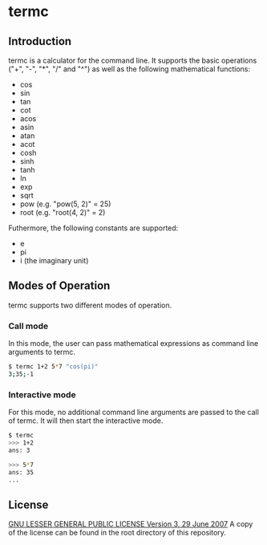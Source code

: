 # termc

## Introduction
termc is a calculator for the command line.
It supports the basic operations ("+", "-", "*", "/" and "^") as well as the following mathematical functions:
- cos
- sin
- tan
- cot
- acos
- asin
- atan
- acot
- cosh
- sinh
- tanh
- ln
- exp
- sqrt
- pow (e.g. "pow(5, 2)" = 25)
- root (e.g. "root(4, 2)" = 2)

Futhermore, the following constants are supported:
- e
- pi
- i (the imaginary unit)

## Modes of Operation
termc supports two different modes of operation.

### Call mode
In this mode, the user can pass mathematical expressions as command line arguments to termc.
```sh
$ termc 1+2 5*7 "cos(pi)"
3;35;-1
```

### Interactive mode
For this mode, no additional command line arguments are passed to the call of termc.
It will then start the interactive mode.
```sh
$ termc
>>> 1+2
ans: 3

>>> 5*7
ans: 35
...
```

## License
[GNU LESSER GENERAL PUBLIC LICENSE Version 3, 29 June 2007](https://www.gnu.org/licenses/gpl.html)
A copy of the license can be found in the root directory of this repository.
